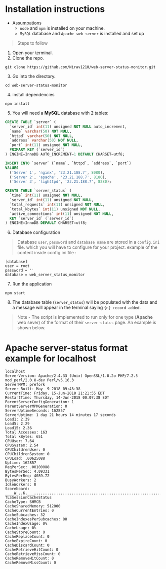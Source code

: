 # Installation instructions
* Assumpations
  * `node` and `npm` is installed on your machine.
  * `MySQL` database and `Apache web server` is installed and set up

> Steps to follow

1. Open your terminal.
2. Clone the repo.
```
git clone https://github.com/Nirav1210/web-server-status-monitor.git
``` 

3. Go into the directory.
```
cd web-server-status-monitor
```

4. install dependencies
```
npm install
```

5. You will need a **MySQL** database with 2 tables:

```sql
CREATE TABLE `server` (
  `server_id` int(11) unsigned NOT NULL auto_increment,
  `name` varchar(50) NOT NULL,
  `httpd` varchar(50) NOT NULL,
  `address` varchar(50) NOT NULL,
  `port` int(11) unsigned NOT NULL,
  PRIMARY KEY (`server_id`)
) ENGINE=InnoDB AUTO_INCREMENT=1 DEFAULT CHARSET=utf8;

INSERT INTO `server` (`name`, `httpd`, `address`, `port`)
VALUES
  ('Server 1', 'nginx', '23.21.188.7', 8080),
  ('Server 2', 'apache', '23.21.188.7', 8180),
  ('Server 3', 'lighttpd', '23.21.188.7', 8280);

CREATE TABLE `server_status` (
  `time` int(11) unsigned NOT NULL,
  `server_id` int(11) unsigned NOT NULL,
  `total_requests` int(11) unsigned NOT NULL,
  `total_kbytes` int(11) unsigned NOT NULL,
  `active_connections` int(11) unsigned NOT NULL,
  KEY `server_id` (`server_id`)
) ENGINE=InnoDB DEFAULT CHARSET=utf8;
```

6. Database configuration
> Database `user`, `password` and `database name` are stored in a `config.ini` file. which you will have to configure for your project. example of the content inside config.ini file :

```
[database]
user = root
password = ''
database = web_server_status_monitor 
```
7. Run the application
```
npm start
```

8. The database table (`server_status`) will be populated with the data and a message will appear in the terminal saying `{n} record added`.

> Note - The script is implemented to run only for one type (**Apache** web sever) of the format of their `server-status` page. An example is shown below.

# Apache server-status format example for localhost

```
localhost
ServerVersion: Apache/2.4.33 (Unix) OpenSSL/1.0.2o PHP/7.2.5 mod_perl/2.0.8-dev Perl/v5.16.3
ServerMPM: prefork
Server Built: May  9 2018 09:43:38
CurrentTime: Friday, 15-Jun-2018 21:21:55 EDT
RestartTime: Thursday, 14-Jun-2018 00:07:38 EDT
ParentServerConfigGeneration: 1
ParentServerMPMGeneration: 0
ServerUptimeSeconds: 162857
ServerUptime: 1 day 21 hours 14 minutes 17 seconds
Load1: 2.39
Load5: 2.29
Load15: 2.36
Total Accesses: 163
Total kBytes: 651
CPUUser: 7.64
CPUSystem: 2.54
CPUChildrenUser: 0
CPUChildrenSystem: 0
CPULoad: .00625088
Uptime: 162857
ReqPerSec: .00100088
BytesPerSec: 4.09331
BytesPerReq: 4089.72
BusyWorkers: 2
IdleWorkers: 8
Scoreboard: ____W_..K.___...................................................................................................................................................................................................................................................
TLSSessionCacheStatus
CacheType: SHMCB
CacheSharedMemory: 512000
CacheCurrentEntries: 0
CacheSubcaches: 32
CacheIndexesPerSubcaches: 88
CacheIndexUsage: 0%
CacheUsage: 0%
CacheStoreCount: 0
CacheReplaceCount: 0
CacheExpireCount: 0
CacheDiscardCount: 0
CacheRetrieveHitCount: 0
CacheRetrieveMissCount: 0
CacheRemoveHitCount: 0
CacheRemoveMissCount: 0
```